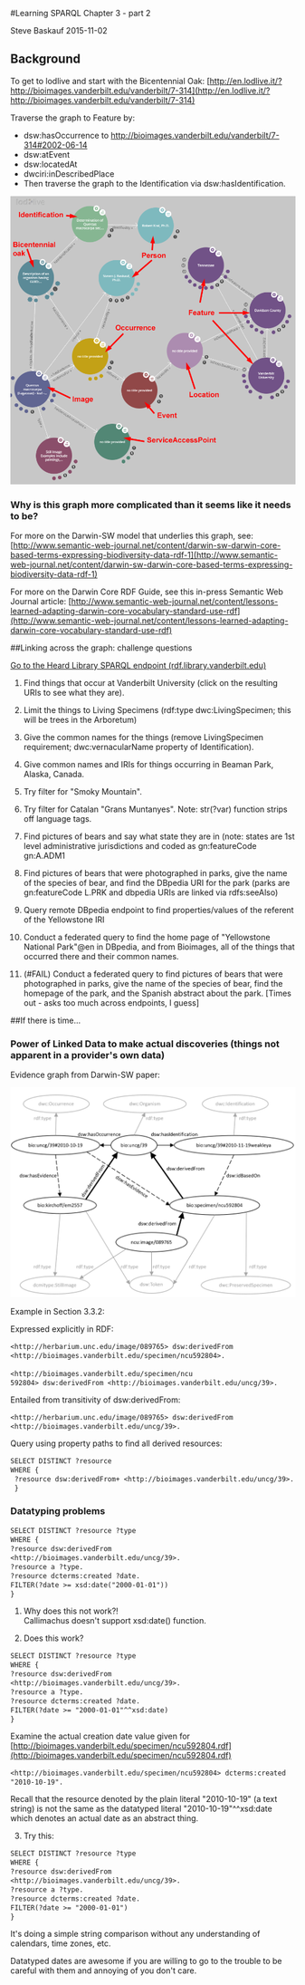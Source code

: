 #Learning SPARQL Chapter 3 - part 2

Steve Baskauf 2015-11-02

## Background

To get to lodlive and start with the Bicentennial Oak:
[http://en.lodlive.it/?http://bioimages.vanderbilt.edu/vanderbilt/7-314](http://en.lodlive.it/?http://bioimages.vanderbilt.edu/vanderbilt/7-314)

Traverse the graph to Feature by: 

- dsw:hasOccurrence to http://bioimages.vanderbilt.edu/vanderbilt/7-314#2002-06-14
- dsw:atEvent
- dsw:locatedAt 
- dwciri:inDescribedPlace
- Then traverse the graph to the Identification via dsw:hasIdentification.

![lodlive graph](media/lodlive-graph.png)

### Why is this graph more complicated than it seems like it needs to be?

For more on the Darwin-SW model that underlies this graph, see:
[http://www.semantic-web-journal.net/content/darwin-sw-darwin-core-based-terms-expressing-biodiversity-data-rdf-1](http://www.semantic-web-journal.net/content/darwin-sw-darwin-core-based-terms-expressing-biodiversity-data-rdf-1)

For more on the Darwin Core RDF Guide, see this in-press Semantic Web Journal article:
[http://www.semantic-web-journal.net/content/lessons-learned-adapting-darwin-core-vocabulary-standard-use-rdf](http://www.semantic-web-journal.net/content/lessons-learned-adapting-darwin-core-vocabulary-standard-use-rdf)

##Linking across the graph: challenge questions

[Go to the Heard Library SPARQL endpoint (rdf.library.vanderbilt.edu)](http://rdf.library.vanderbilt.edu/sparql?view)

1. Find things that occur at Vanderbilt University (click on the resulting URIs to see what they are).

2. Limit the things to Living Specimens (rdf:type dwc:LivingSpecimen; this will be trees in the Arboretum)
3. Give the common names for the things (remove LivingSpecimen requirement; dwc:vernacularName property of Identification).

4. Give common names and IRIs for things occurring in Beaman Park, Alaska, Canada.

5. Try filter for "Smoky Mountain".

6. Try filter for Catalan "Grans Muntanyes".  Note: str(?var) function strips off language tags.

7. Find pictures of bears and say what state they are in (note: states are 1st level administrative jurisdictions and coded as 
gn:featureCode gn:A.ADM1

8. Find pictures of bears that were photographed in parks, give the name of the species of bear, and find the DBpedia URI for the 
park (parks are gn:featureCode L.PRK and dbpedia URIs are linked via rdfs:seeAlso)

9. Query remote DBpedia endpoint to find properties/values of the referent of the Yellowstone IRI

10. Conduct a federated query to find the home page of "Yellowstone National Park"@en in DBpedia, and from Bioimages, all of the things that occurred there and their common names. 
11. (#FAIL) Conduct a federated query to find pictures of bears that were photographed in parks, give the name of the species 
of bear, find the homepage of the park, and the Spanish abstract about the park.  [Times out - asks too much across endpoints, I guess]

##If there is time...

### Power of Linked Data to make actual discoveries (things not apparent in a provider's own data)

Evidence graph from Darwin-SW paper:

![evidence graph](media/evidence-graph.png)

Example in Section 3.3.2:

Expressed explicitly in RDF:
```
<http://herbarium.unc.edu/image/089765> dsw:derivedFrom <http://bioimages.vanderbilt.edu/specimen/ncu592804>.

<http://bioimages.vanderbilt.edu/specimen/ncu
592804> dsw:derivedFrom <http://bioimages.vanderbilt.edu/uncg/39>.
```

Entailed from transitivity of dsw:derivedFrom:
```
<http://herbarium.unc.edu/image/089765> dsw:derivedFrom <http://bioimages.vanderbilt.edu/uncg/39>.
```

Query using property paths to find all derived resources:
```
SELECT DISTINCT ?resource
WHERE {
 ?resource dsw:derivedFrom+ <http://bioimages.vanderbilt.edu/uncg/39>.
 }
```

### Datatyping problems
```
SELECT DISTINCT ?resource ?type
WHERE {
?resource dsw:derivedFrom
<http://bioimages.vanderbilt.edu/uncg/39>.
?resource a ?type.
?resource dcterms:created ?date.
FILTER(?date >= xsd:date("2000-01-01"))
}
```
1. Why does this not work?!  
Callimachus doesn't support xsd:date() function.

2. Does this work?

```
SELECT DISTINCT ?resource ?type
WHERE {
?resource dsw:derivedFrom
<http://bioimages.vanderbilt.edu/uncg/39>.
?resource a ?type.
?resource dcterms:created ?date.
FILTER(?date >= "2000-01-01"^^xsd:date)
}
```
Examine the actual creation date value given for
[http://bioimages.vanderbilt.edu/specimen/ncu592804.rdf](http://bioimages.vanderbilt.edu/specimen/ncu592804.rdf)
```
<http://bioimages.vanderbilt.edu/specimen/ncu592804> dcterms:created "2010-10-19".
```

Recall that the resource denoted by the plain literal "2010-10-19" (a text string) is not the same as the datatyped literal "2010-10-19"^^xsd:date which denotes an actual date as an abstract thing.

3. Try this:

```
SELECT DISTINCT ?resource ?type
WHERE {
?resource dsw:derivedFrom
<http://bioimages.vanderbilt.edu/uncg/39>.
?resource a ?type.
?resource dcterms:created ?date.
FILTER(?date >= "2000-01-01")
}
```
It's doing a simple string comparison without any understanding of calendars, time zones, etc.

Datatyped dates are awesome if you are willing to go to the trouble to be careful with them and annoying of you don't care.
